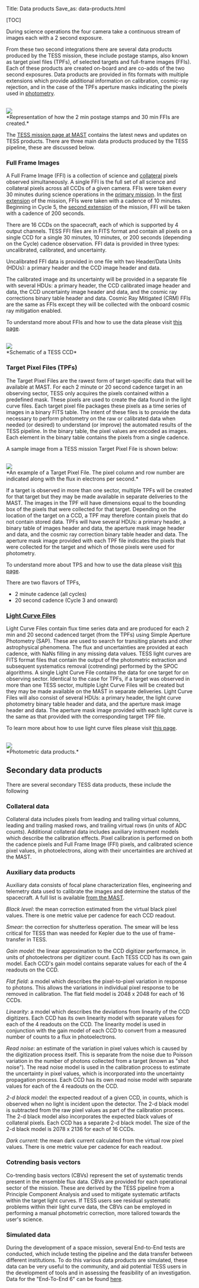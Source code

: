 Title: Data products
Save_as: data-products.html

[TOC]

During science operations the four camera take a continuous stream of images each with a 2 second exposure. 

From these two second integrations there are several data products produced by the TESS mission, these include postage stamps, also known as target pixel files (TPFs), of selected targets and full-frame images (FFIs). Each of these products are created on-board and are co-adds of the two second exposures. Data products are provided in fits formats with multiple extensions which provide additional information on calibration, cosmic-ray rejection, and in the case of the TPFs aperture masks indicating the pixels used in [photometry](https://en.wikipedia.org/wiki/Photometry_(astronomy)#Absolute_photometry).

<br/>
<img class="img-responsive" style="max-width:90%;" src="images/tess_onboard_formats.png"">
<br/>
*Representation of how the 2 min postage stamps and 30 min FFIs are created.*

The [TESS mission page at MAST](https://archive.stsci.edu/tess/all_products.html) contains the latest news and updates on TESS products. 
There are three main data products produced by the TESS pipeline, these are discussed below.

### Full Frame Images
A Full Frame Image (FFI) is a collection of science and [collateral](#collateral-data) pixels observed simultaneously.  A single FFI is the full set of all science and collateral pixels across all CCDs of a given camera. FFIs were taken every 30 minutes during science operations in the [primary mission](primary.html). In the [first extension](extended.html) of the mission, FFIs were taken with a cadence of 10 minutes. Beginning in Cycle 5, the [second extension](second-extended.html) of the mission, FFI will be taken with a cadence of 200 seconds.

There are 16 CCDs on the spacecraft, each of which is supported by 4 output channels. TESS FFI files are in FITS format and contain all pixels on a single CCD for a single 30 minutes, 10 minutes, or 200 seconds (depending on the Cycle) cadence observation. FFI data is provided in three types: uncalibrated, calibrated, and uncertainty.

Uncalibrated FFI data is provided in one file with two Header/Data Units (HDUs): a primary header and the CCD image header and data.

The calibrated image and its uncertainty will be provided in a separate file with several HDUs: a primary header, the CCD calibrated image header and data, the CCD uncertainty image header and data, and the cosmic ray corrections binary table header and data. Cosmic Ray Mitigated (CRM) FFIs are the same as FFIs except they will be collected with the onboard cosmic ray mitigation enabled.

To understand more about FFIs and how to use the data please visit [this page](https://github.com/spacetelescope/notebooks/blob/master/notebooks/MAST/TESS/beginner_how_to_use_ffi/beginner_how_to_use_ffi.ipynb).

<br/>
<img class="img-responsive" style="max-width:67%;" src="images/data/tess_ccd.png">
<br/>
*Schematic of a TESS CCD*


### Target Pixel Files (TPFs)
The Target Pixel Files are the rawest form of target-specific data that will be available at MAST. For each 2 minute or 20 second cadence target in an observing sector, TESS only acquires the pixels contained within a predefined mask. These pixels are used to create the data found in the light curve files. Each target pixel file packages these pixels as a time series of images in a binary FITS table. The intent of these files is to provide the data necessary to perform photometry on the raw or calibrated data when needed (or desired) to understand (or improve) the automated results of the TESS pipeline.
In the binary table, the pixel values are encoded as images. Each element in the binary table contains the pixels from a single cadence.

A sample image from a TESS mission Target Pixel File is shown below:

<br/>
<img class="img-responsive" style="max-width:67%;" src="images/data/tess_tpf.png">
<br/>
*An example of a Target Pixel File. The pixel column and row number are indicated along with the flux in electrons per second.*

If a target is observed in more than one sector, multiple TPFs will be created for that target but they may be made available in separate deliveries to the MAST. The images in the TPF will have dimensions equal to the bounding box of the pixels that were collected for that target. Depending on the location of the target on a CCD, a TPF may therefore contain pixels that do not contain stored data. TPFs will have several HDUs: a primary header, a binary table of images header and data, the aperture mask image header and data, and the cosmic ray correction binary table header and data. The aperture mask image provided with each TPF file indicates the pixels that were collected for the target and which of those pixels were used for photometry.

To understand more about TPS and how to use the data please visit [this page](https://github.com/spacetelescope/notebooks/blob/master/notebooks/MAST/TESS/beginner_how_to_use_tp/beginner_how_to_use_tp.ipynb).

There are two flavors of TPFs,

* 2 minute cadence (all cycles)
* 20 second cadence (Cycle 3 and onward)


### [Light Curve Files](https://imagine.gsfc.nasa.gov/science/toolbox/timing1.html)
Light Curve Files contain flux time series data and are produced for each 2 min and 20 second cadenced target (from the TPFs) using Simple Aperture Photometry (SAP). These are used to search for transiting planets and other astrophysical phenomena. The flux and uncertainties are provided at each cadence, with NaNs filling in any missing data values. TESS light curves are FITS format files that contain the output of the photometric extraction and subsequent systematics removal (cotrending) performed by the SPOC algorithms. A single Light Curve File contains the data for one target for on observing sector. Identical to the case for TPFs, if a target was observed in more than one TESS sector, multiple Light Curve Files will be created but they may be made available on the MAST in separate deliveries. Light Curve Files will also consist of several HDUs: a primary header, the light curve photometry binary table header and data, and the aperture mask image header and data. The aperture mask image provided with each light curve is the same as that provided with the corresponding target TPF file.

To learn more about how to use light curve files please visit [this page](https://github.com/spacetelescope/notebooks/blob/master/notebooks/MAST/TESS/beginner_how_to_use_lc/beginner_how_to_use_lc.ipynb).
 
<br/>
<img class="img-responsive" style="max-width:90%;" src="images/tess_ffi_phot.png">
<br/>
*Photometric data products.*
   
## Secondary data products
There are several secondary TESS data products, these include the following 

### Collateral data

Collateral data includes pixels from leading and trailing virtual columns, leading and trailing masked rows, and trailing virtual rows (in units of ADC counts). Additional collateral data includes auxiliary instrument models which describe the calibration effects. Pixel calibration is performed on both the cadence pixels and Full Frame Image (FFI) pixels, and calibrated science pixel values, in photoelectrons, along with their uncertainties are archived at the MAST.

### Auxiliary data products
Auxiliary data consists of focal plane characterization files, engineering and telemetry data used to calibrate the images and determine the status of the spacecraft. A full list is available [from the MAST](https://archive.stsci.edu/tess/all_products.html).

*Black level*: the mean correction estimated from the virtual black pixel values. There is one metric value per cadence for each CCD readout.

*Smear*: the correction for shutterless operation. The smear will be less critical for TESS than was needed for Kepler due to the use of frame-transfer in TESS.

*Gain model*: the linear approximation to the CCD digitizer performance, in units of photoelectrons per digitizer count. Each TESS CCD has its own gain model. Each CCD's gain model contains separate values for each of the 4 readouts on the CCD.

*Flat field*: a model which describes the pixel-to-pixel variation in response to photons. This allows the variations in individual pixel response to be removed in calibration. The flat field model is 2048 x 2048 for each of 16 CCDs.

*Linearity*: a model which describes the deviations from linearity of the CCD digitizers. Each CCD has its own linearity model with separate values for each of the 4 readouts on the CCD. The linearity model is used in conjunction with the gain model of each CCD to convert from a measured number of counts to a flux in photoelectrons.

*Read noise*: an estimate of the variation in pixel values which is caused by the digitization process itself. This is separate from the noise due to Poisson variation in the number of photons collected from a target (known as "shot noise"). The read noise model is used in the calibration process to estimate the uncertainty in pixel values, which is incorporated into the uncertainty propagation process. Each CCD has its own read noise model with separate values for each of the 4 readouts on the CCD.

*2-d black model*: the expected readout of a given CCD, in counts, which is observed when no light is incident upon the detector. The 2-d black model is subtracted from the raw pixel values as part of the calibration process. The 2-d black model also incorporates the expected black values of collateral pixels. Each CCD has a separate 2-d black model. The size of the 2-d black model is 2078 x 2136 for each of 16 CCDs.

*Dark current*: the mean dark current calculated from the virtual row pixel values. There is one metric value per cadence for each readout.

### Cotrending basis vectors
Co-trending basis vectors (CBVs) represent the set of systematic trends present in the ensemble flux data. CBVs are provided for each operational sector of the mission. These are derived by the TESS pipeline from a Principle Component Analysis and used to mitigate systematic artifacts within the target light curves. If TESS users see residual systematic problems within their light curve data, the CBVs can be employed in performing a manual photometric correction, more tailored towards the user's science.


### Simulated data
During the development of a space mission, several End-to-End tests are conducted, which include testing the pipeline and the data transfer between different institutions. To do this various data products are simulated, these data can be very useful to the community, and aid potential TESS users in the development of tools and in assessing the feasibility of an investigation. Data for the "End-To-End 6" can be found [here](http://archive.stsci.edu/tess/ete-6.html).

